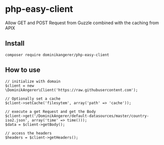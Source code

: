 # php-easy-client
Allow GET and POST Request from Guzzle combined with the caching from APIX

## Install

```
composer require dominikangerer/php-easy-client
```
## How to use

```
// initialize with domain
$client = new \DominikAngerer\Client('https://raw.githubusercontent.com');

// Optionally set a cache
$client->setCache('filesytem', array('path' => 'cache'));

// execute a get Request and get the Body
$client->get('/DominikAngerer/default-datasources/master/country-iso2.json', array('time' => time()));
$data = $client->getBody();

// access the headers
$headers = $client->getHeaders();
```

